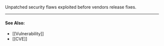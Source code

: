 Unpatched security flaws exploited before vendors release fixes.

---
#### See Also:
- [[Vulnerability]]
- [[CVE]]